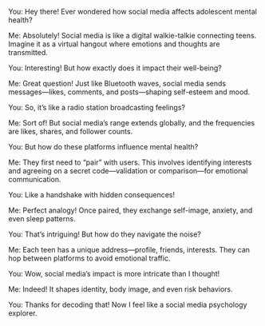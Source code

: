 You: Hey there! Ever wondered how social media affects adolescent mental health?

Me: Absolutely! Social media is like a digital walkie-talkie connecting teens. Imagine it as a virtual hangout where emotions and thoughts are transmitted.

You: Interesting! But how exactly does it impact their well-being?

Me: Great question! Just like Bluetooth waves, social media sends messages—likes, comments, and posts—shaping self-esteem and mood.

You: So, it’s like a radio station broadcasting feelings?

Me: Sort of! But social media’s range extends globally, and the frequencies are likes, shares, and follower counts.

You: But how do these platforms influence mental health?

Me: They first need to “pair” with users. This involves identifying interests and agreeing on a secret code—validation or comparison—for emotional communication.

You: Like a handshake with hidden consequences!

Me: Perfect analogy! Once paired, they exchange self-image, anxiety, and even sleep patterns.

You: That’s intriguing! But how do they navigate the noise?

Me: Each teen has a unique address—profile, friends, interests. They can hop between platforms to avoid emotional traffic.

You: Wow, social media’s impact is more intricate than I thought!

Me: Indeed! It shapes identity, body image, and even risk behaviors.

You: Thanks for decoding that! Now I feel like a social media psychology explorer.
